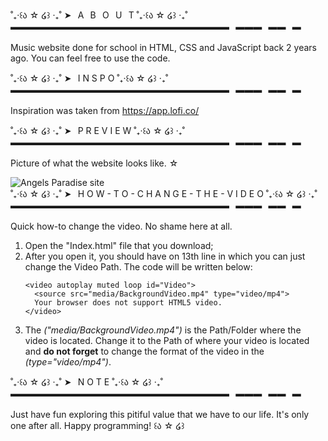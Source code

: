 ˚₊‧꒰ა ☆ ໒꒱ ‧₊˚ ➤⠀A⠀B⠀O⠀U⠀T ˚₊‧꒰ა ☆ ໒꒱ ‧₊˚ <br/>
▬▬▬▬▬▬▬▬▬▬▬▬▬▬▬▬▬▬▬▬▬▬▬▬▬⠀▬▬▬⠀▬▬⠀▬
<br/>
<br/>
Music website done for school in HTML, CSS and JavaScript back 2 years ago. You can feel free to use the code.

˚₊‧꒰ა ☆ ໒꒱ ‧₊˚ ➤⠀I N S P O ˚₊‧꒰ა ☆ ໒꒱ ‧₊˚ <br/>
▬▬▬▬▬▬▬▬▬▬▬▬▬▬▬▬▬▬▬▬▬▬▬▬▬⠀▬▬▬⠀▬▬⠀▬
<br/>
<br/>
Inspiration was taken from https://app.lofi.co/

˚₊‧꒰ა ☆ ໒꒱ ‧₊˚ ➤⠀P R E V I E W ˚₊‧꒰ა ☆ ໒꒱ ‧₊˚ <br/>
▬▬▬▬▬▬▬▬▬▬▬▬▬▬▬▬▬▬▬▬▬▬▬▬▬⠀▬▬▬⠀▬▬⠀▬
<br/>
<br/>
Picture of what the website looks like. ☆

![Angels Paradise site](https://user-images.githubusercontent.com/119981502/208235462-921e7ff5-dfeb-4021-8295-bfb76cf7624a.png)
<br/>
˚₊‧꒰ა ☆ ໒꒱ ‧₊˚ ➤⠀H O W - T O - C H A N G E - T H E - V I D E O ˚₊‧꒰ა ☆ ໒꒱ ‧₊˚ <br/>
▬▬▬▬▬▬▬▬▬▬▬▬▬▬▬▬▬▬▬▬▬▬▬▬▬⠀▬▬▬⠀▬▬⠀▬
<br/>
<br/>
Quick how-to change the video. No shame here at all.

1. Open the "Index.html" file that you download;
2. After you open it, you should have on 13th line in which you can just change the Video Path. The code will be written below:
      ```
      <video autoplay muted loop id="Video">
        <source src="media/BackgroundVideo.mp4" type="video/mp4"> 
        Your browser does not support HTML5 video.
    </video>
      ```
3. The _("media/BackgroundVideo.mp4")_ is the Path/Folder where the video is located. Change it to the Path of where your video is located and **do not forget** to change the format of the video in the _(type="video/mp4")_.

˚₊‧꒰ა ☆ ໒꒱ ‧₊˚ ➤⠀N O T E ˚₊‧꒰ა ☆ ໒꒱ ‧₊˚ <br/>
▬▬▬▬▬▬▬▬▬▬▬▬▬▬▬▬▬▬▬▬▬▬▬▬▬⠀▬▬▬⠀▬▬⠀▬
<br/>
<br/>
Just have fun exploring this pitiful value that we have to our life. It's only one after all.
Happy programming! ꒰ა ☆ ໒꒱
